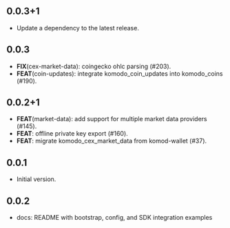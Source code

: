 ## 0.0.3+1

 - Update a dependency to the latest release.

## 0.0.3

 - **FIX**(cex-market-data): coingecko ohlc parsing (#203).
 - **FEAT**(coin-updates): integrate komodo_coin_updates into komodo_coins (#190).

## 0.0.2+1

 - **FEAT**(market-data): add support for multiple market data providers (#145).
 - **FEAT**: offline private key export (#160).
 - **FEAT**: migrate komodo_cex_market_data from komod-wallet (#37).

## 0.0.1

- Initial version.

## 0.0.2

- docs: README with bootstrap, config, and SDK integration examples
